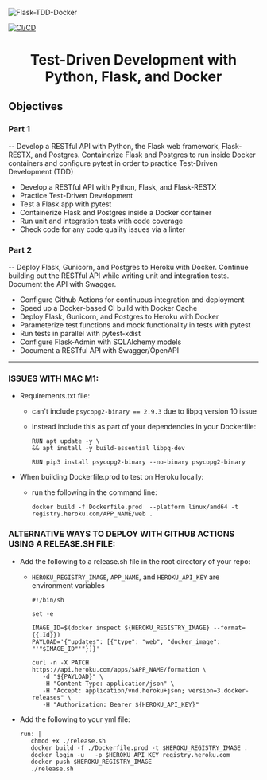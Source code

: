 ![Flask-TDD-Docker](https://user-images.githubusercontent.com/90926044/201151215-12405fa9-83c8-4720-b84d-7c3fcc6d447f.png)

[![CI/CD](https://github.com/agruezo/Flask-TDD-Docker/actions/workflows/main.yml/badge.svg)](https://github.com/agruezo/Flask-TDD-Docker/actions/workflows/main.yml)

<h1 align="center" >Test-Driven Development with Python, Flask, and Docker</h1>

<h2>Objectives</h2>

<h3>Part 1</h3>

-- Develop a RESTful API with Python, the Flask web framework, Flask-RESTX, and Postgres. Containerize Flask and Postgres to run inside Docker containers and configure pytest in order to practice Test-Driven Development (TDD)


- Develop a RESTful API with Python, Flask, and Flask-RESTX
- Practice Test-Driven Development
- Test a Flask app with pytest
- Containerize Flask and Postgres inside a Docker container
- Run unit and integration tests with code coverage
- Check code for any code quality issues via a linter

<h3>Part 2</h3>

-- Deploy Flask, Gunicorn, and Postgres to Heroku with Docker. Continue building out the RESTful API while writing unit and integration tests. Document the API with Swagger.

- Configure Github Actions for continuous integration and deployment
- Speed up a Docker-based CI build with Docker Cache
- Deploy Flask, Gunicorn, and Postgres to Heroku with Docker
- Parameterize test functions and mock functionality in tests with pytest
- Run tests in parallel with pytest-xdist
- Configure Flask-Admin with SQLAlchemy models
- Document a RESTful API with Swagger/OpenAPI

---

<h3>ISSUES WITH MAC M1:</h3>

- Requirements.txt file:
   - can't include `psycopg2-binary == 2.9.3` due to libpq version 10 issue
   - instead include this as part of your dependencies in your Dockerfile:

      ```
      RUN apt update -y \
      && apt install -y build-essential libpq-dev

      RUN pip3 install psycopg2-binary --no-binary psycopg2-binary

- When building Dockerfile.prod to test on Heroku locally:
   - run the following in the command line:

      ```
      docker build -f Dockerfile.prod  --platform linux/amd64 -t registry.heroku.com/APP_NAME/web .

<h3>ALTERNATIVE WAYS TO DEPLOY WITH GITHUB ACTIONS USING A RELEASE.SH FILE:</h3>

- Add the following to a release.sh file in the root directory of your repo:
   - `HEROKU_REGISTRY_IMAGE`, `APP_NAME`, and `HEROKU_API_KEY` are environment variables

      ```
      #!/bin/sh

      set -e

      IMAGE_ID=$(docker inspect ${HEROKU_REGISTRY_IMAGE} --format={{.Id}})
      PAYLOAD='{"updates": [{"type": "web", "docker_image": "'"$IMAGE_ID"'"}]}'

      curl -n -X PATCH https://api.heroku.com/apps/$APP_NAME/formation \
         -d "${PAYLOAD}" \
         -H "Content-Type: application/json" \
         -H "Accept: application/vnd.heroku+json; version=3.docker-releases" \
         -H "Authorization: Bearer ${HEROKU_API_KEY}"

- Add the following to your yml file:

   ```
   run: | 
      chmod +x ./release.sh
      docker build -f ./Dockerfile.prod -t $HEROKU_REGISTRY_IMAGE .
      docker login -u _ -p $HEROKU_API_KEY registry.heroku.com
      docker push $HEROKU_REGISTRY_IMAGE
      ./release.sh